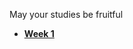 May your studies be fruitful

- [**Week 1**](1-algorithms-analysis-and-fundemental-data-structures.md)